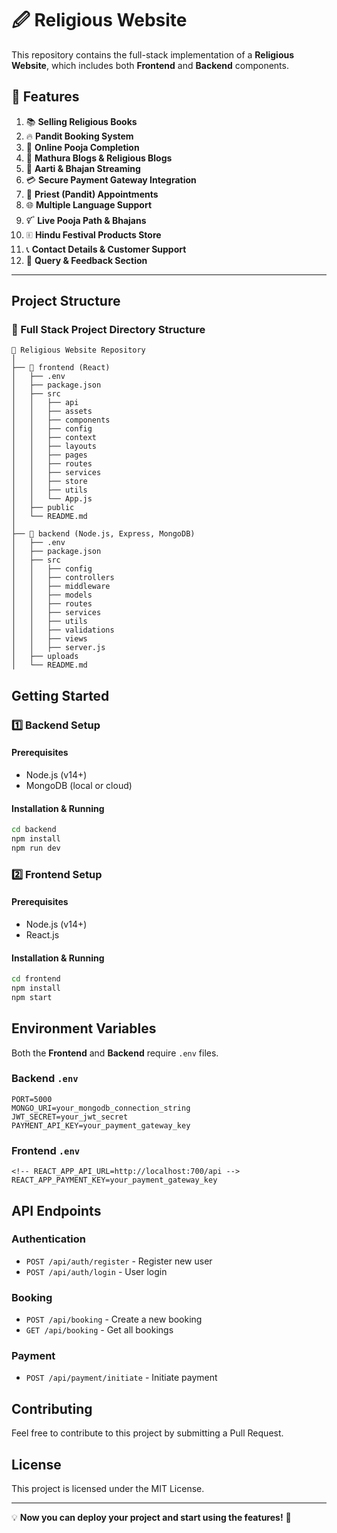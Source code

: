 
# 🖉️ Religious Website

This repository contains the full-stack implementation of a **Religious Website**, which includes both **Frontend** and **Backend** components. 

## 🌟 **Features**

1. 📚 **Selling Religious Books**
2. 🔥 **Pandit Booking System**
3. 🙏 **Online Pooja Completion**
4. 🚰️ **Mathura Blogs & Religious Blogs**
5. 🎥 **Aarti & Bhajan Streaming**
6. 💳 **Secure Payment Gateway Integration**
7. 📅 **Priest (Pandit) Appointments**
8. 🌐 **Multiple Language Support**
9. 🜡️ **Live Pooja Path & Bhajans**
10. 🗉️ **Hindu Festival Products Store**
11. 📞 **Contact Details & Customer Support**
12. 💌 **Query & Feedback Section**

---
## Project Structure

### 📂 Full Stack Project Directory Structure
```
📂 Religious Website Repository
│
├── 📂 frontend (React)
│   ├── .env
│   ├── package.json
│   ├── src
│   │   ├── api
│   │   ├── assets
│   │   ├── components
│   │   ├── config
│   │   ├── context
│   │   ├── layouts
│   │   ├── pages
│   │   ├── routes
│   │   ├── services
│   │   ├── store
│   │   ├── utils
│   │   └── App.js
│   ├── public
│   └── README.md
│
├── 📂 backend (Node.js, Express, MongoDB)
│   ├── .env
│   ├── package.json
│   ├── src
│   │   ├── config
│   │   ├── controllers
│   │   ├── middleware
│   │   ├── models
│   │   ├── routes
│   │   ├── services
│   │   ├── utils
│   │   ├── validations
│   │   ├── views
│   │   ├── server.js
│   ├── uploads
│   └── README.md
```

## Getting Started

### 1️⃣ Backend Setup
#### Prerequisites
- Node.js (v14+)
- MongoDB (local or cloud)

#### Installation & Running
```bash
cd backend
npm install
npm run dev
```

### 2️⃣ Frontend Setup
#### Prerequisites
- Node.js (v14+)
- React.js

#### Installation & Running
```bash
cd frontend
npm install
npm start
```

## Environment Variables
Both the **Frontend** and **Backend** require `.env` files.

### Backend `.env`
```
PORT=5000
MONGO_URI=your_mongodb_connection_string
JWT_SECRET=your_jwt_secret
PAYMENT_API_KEY=your_payment_gateway_key
```

### Frontend `.env`
```
<!-- REACT_APP_API_URL=http://localhost:700/api -->
REACT_APP_PAYMENT_KEY=your_payment_gateway_key
```

## API Endpoints
### Authentication
- `POST /api/auth/register` - Register new user
- `POST /api/auth/login` - User login

### Booking
- `POST /api/booking` - Create a new booking
- `GET /api/booking` - Get all bookings

### Payment
- `POST /api/payment/initiate` - Initiate payment

## Contributing
Feel free to contribute to this project by submitting a Pull Request.

## License
This project is licensed under the MIT License.

---

💡 **Now you can deploy your project and start using the features!** 🚀
